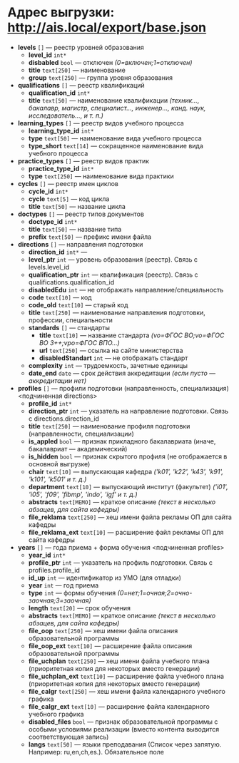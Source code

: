 # Адрес выгрузки: http://ais.local/export/base.json


- __levels__ `[]` — реестр уровней образования
  - __level_id__ `int*`
  - __disbabled__ `bool` — отключен _(0=включен;1=отключен)_
  - __title__ `text[250]` — наименование
  - __group__ `text[250]` — группа уровня образования
- __qualifications__ `[]` — реестр квалификаций
  - __qualification_id__ `int*`
  - __title__ `text[50]` — наименование квалификации _(техник..., бакалавр, магистр, специалист..., инженер..., канд. наук, исследователь..., и т. п.)_
- __learning_types__ `[]` — реестр видов учебного процесса
  - __learning_type_id__ `int*`
  - __type__ `text[50]` — наименование вида учебного процесса
  - __type_short__ `text[14]` — сокращенное наименование вида учебного процесса
- __practice_types__ `[]` — реестр видов практик
  - __practice_type_id__ `int*`
  - __type__ `text[250]` — наименование вида практики
- __cycles__ `[]` — реестр имен циклов
  - __cycle_id__ `int*`
  - __cycle__ `text[5]` — код цикла
  - __title__ `text[50]` — название цикла
- __doctypes__ `[]` — реестр типов документов
  - __doctype_id__ `int*`
  - __title__ `text[50]` — название типа
  - __prefix__ `text[50]` — префикс имени файла
- __directions__ `[]` — направления подготовки
  - __direction_id__ `int*` — 
  - __level_ptr__ `int` — уровень образования (реестр). Связь с levels.level_id
  - __qualification_ptr__ `int` — квалификация (реестр). Связь с qualifications.qualification_id
  - __disabledEdu__ `int` — не отображать направление/специальность
  - __code__ `text[10]` — код
  - __code_old__ `text[10]` — старый код
  - __title__ `text[250]` — наименование направления подготовки, профессии, специальности
  - __standards__ `[]` — стандарты
    - __title__ `text[10]` — название стандарта _(vo=ФГОС ВО;vo=ФГОС ВО 3++;vpo=ФГОС ВПО...)_
    - __url__ `text[250]` — ссылка на сайте министерства
    - __disabledStandart__ `int` — не отображать стандарт
  - __complexity__ `int` — трудоемкость, зачетные единицы
  - __date_end__ `date` — срок действия аккредитации _(если пусто — аккредитации нет)_
- __profiles__ `[]` — профили подготовки (направленность, специализация) <подчиненная directions>
  - __profile_id__ `int*`
  - __direction_ptr__ `int` — указатель на направление подготовки. Связь с directions.direction_id
  - __title__ `text[250]` — наименование профиля подготовки (направленности, специализации)
  - __is_appled__ `bool` — признак прикладного бакалавриата (иначе, бакалавриат — академический)
  - __is_hidden__ `bool` — признак скрытого профиля (не отображается в основной выгрузке)
  - __chair__ `text[10]` — выпускающая кафедра _('k01', 'k22', 'k43', 'k91', 'k101', 'k501' и т. д.)_
  - __department__ `text[10]` — выпускающий институт (факультет) _('i01', 'i05', 'f09', 'fibmp', 'indo', 'igf' и т. д.)_
  - __abstracts__ `text[MEMO]` — краткое описание _(текст в несколько абзацев, для сайта кафедры)_
  - __file_reklama__ `text[250]` — хеш имени файла рекламы ОП для сайта кафедры
  - __file_reklama_ext__ `text[10]` — расширение файл рекламы ОП для сайта кафедры
- __years__ `[]` — года приема + форма обучения <подчиненная profiles>
  - __year_id__ `int*`
  - __profile_ptr__ `int` — указатель на профиль подготовки. Связь с profiles.profile_id
  - __id_up__ `int` — идентификатор из УМО (для отладки)
  - __year__ `int` — год приема
  - __type__ `int` — формы обучения _(0=нет;1=очная;2=очно-заочная;3=заочная)_
  - __length__ `text[20]` — срок обучения
  - __abstracts__ `text[MEMO]` — краткое описание _(текст в несколько абзацев, для сайта кафедры)_
  - __file_oop__ `text[250]` — хеш имени файла описания образовательной программы
  - __file_oop_ext__ `text[10]` — расширение файла описания образовательной программы
  - __file_uchplan__ `text[250]` — хеш имени файла учебного плана (приоритетная копия для некоторых вместо генерации)
  - __file_uchplan_ext__ `text[10]` — расширение файла учебного плана (приоритетная копия для некоторых вместо генерации)
  - __file_calgr__ `text[250]` — хеш имени файла календарного учебного графика
  - __file_calgr_ext__ `text[10]` — расширение файла календарного учебного графика
  - __disabled_files__ `bool` — признак образовательной программы с особыми условиями реализации (вместо контента выводится соответствующая запись)
  - __langs__ `text[50]` — языки преподавания (Список через запятую. Например: ru,en,ch,es.). Обязательное поле
